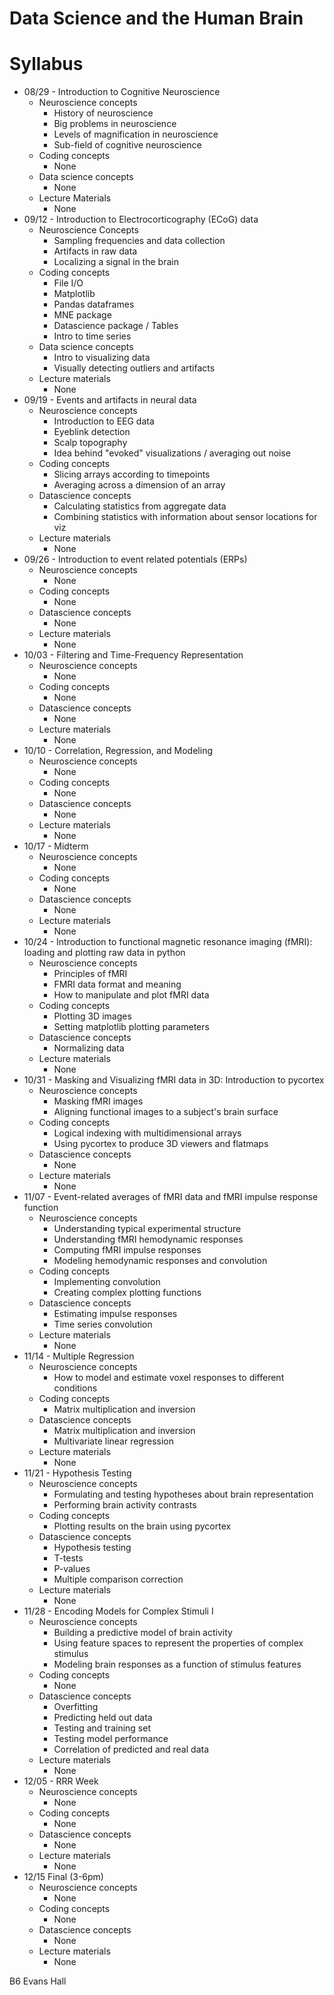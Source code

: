 # Data Science and the Human Brain

# Syllabus
* 08/29 - Introduction to Cognitive Neuroscience
  * Neuroscience concepts
    * History of neuroscience
    * Big problems in neuroscience
    * Levels of magnification in neuroscience
    * Sub-field of cognitive neuroscience
  * Coding concepts
    * None
  * Data science concepts
    * None
  * Lecture Materials
    * None
* 09/12 - Introduction to Electrocorticography (ECoG) data
  * Neuroscience Concepts
    * Sampling frequencies and data collection
    * Artifacts in raw data
    * Localizing a signal in the brain
  * Coding concepts
    * File I/O
    * Matplotlib
    * Pandas dataframes
    * MNE package
    * Datascience package / Tables
    * Intro to time series
  * Data science concepts
    * Intro to visualizing data
    * Visually detecting outliers and artifacts
  * Lecture materials
    * None
* 09/19 - Events and artifacts in neural data
  * Neuroscience concepts
    * Introduction to EEG data
    * Eyeblink detection
    * Scalp topography
    * Idea behind "evoked" visualizations / averaging out noise
  * Coding concepts
    * Slicing arrays according to timepoints
    * Averaging across a dimension of an array
  * Datascience concepts
    * Calculating statistics from aggregate data
    * Combining statistics with information about sensor locations for viz 
  * Lecture materials
    * None
* 09/26 - Introduction to event related potentials (ERPs)
  * Neuroscience concepts
    * None
  * Coding concepts
    * None
  * Datascience concepts
    * None
  * Lecture materials
    * None
* 10/03 - Filtering and Time-Frequency Representation
  * Neuroscience concepts
    * None
  * Coding concepts
    * None
  * Datascience concepts
    * None
  * Lecture materials
    * None
* 10/10 - Correlation, Regression, and Modeling
  * Neuroscience concepts
    * None
  * Coding concepts
    * None
  * Datascience concepts
    * None
  * Lecture materials
    * None
* 10/17 - Midterm 
  * Neuroscience concepts
    * None
  * Coding concepts
    * None
  * Datascience concepts
    * None
  * Lecture materials
    * None
* 10/24 - Introduction to functional magnetic resonance imaging (fMRI): loading and plotting raw data in python
  * Neuroscience concepts
    * Principles of fMRI
    * FMRI data format and meaning
    * How to manipulate and plot fMRI data
  * Coding concepts
    * Plotting 3D images
    * Setting matplotlib plotting parameters 
  * Datascience concepts
    * Normalizing data
  * Lecture materials
    * None
* 10/31 - Masking and Visualizing fMRI data in 3D: Introduction to pycortex
  * Neuroscience concepts
    * Masking fMRI images
    * Aligning functional images to a subject's brain surface
  * Coding concepts
    * Logical indexing with multidimensional arrays
    * Using pycortex to produce 3D viewers and flatmaps
  * Datascience concepts
    * None
  * Lecture materials
    * None
* 11/07  - Event-related averages of fMRI data and fMRI impulse response function
  * Neuroscience concepts
    * Understanding typical experimental structure
    * Understanding fMRI hemodynamic responses
    * Computing fMRI impulse responses
    * Modeling hemodynamic responses and convolution
  * Coding concepts
    * Implementing convolution
    * Creating complex plotting functions
  * Datascience concepts
    * Estimating impulse responses
    * Time series convolution
  * Lecture materials
    * None
* 11/14 - Multiple Regression
  * Neuroscience concepts
    * How to model and estimate voxel responses to different conditions
  * Coding concepts
    * Matrix multiplication and inversion
  * Datascience concepts
    * Matrix multiplication and inversion
    * Multivariate linear regression
  * Lecture materials
    * None
* 11/21 - Hypothesis Testing
  * Neuroscience concepts
    * Formulating and testing hypotheses about brain representation
    * Performing brain activity contrasts
  * Coding concepts
    * Plotting results on the brain using pycortex
  * Datascience concepts
    * Hypothesis testing
    * T-tests
    * P-values
    * Multiple comparison correction
  * Lecture materials
    * None
* 11/28 - Encoding Models for Complex Stimuli I
  * Neuroscience concepts
    * Building a predictive model of brain activity
    * Using feature spaces to represent the properties of complex stimulus 
    * Modeling brain responses as a function of stimulus features
  * Coding concepts
    * None
  * Datascience concepts
    * Overfitting
    * Predicting held out data
    * Testing and training set
    * Testing model performance
    * Correlation of predicted and real data
  * Lecture materials
    * None
* 12/05  - RRR Week    
  * Neuroscience concepts
    * None
  * Coding concepts
    * None
  * Datascience concepts
    * None
  * Lecture materials
    * None
* 12/15 Final (3-6pm)
  * Neuroscience concepts
    * None
  * Coding concepts
    * None
  * Datascience concepts
    * None
  * Lecture materials
    * None   

B6 Evans Hall
